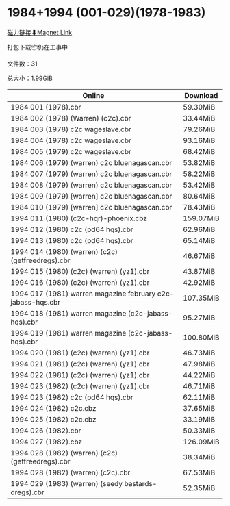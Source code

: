 # 1984+1994 (001-029)(1978-1983)

[磁力链接⬇Magnet Link](magnet:?xt=urn:btih:3512234e594de9ff14ebf2ecf9931ebea760edb7&dn=1984%2B1994%20%28001-029%29%281978-1983%29)

打包下载📦仍在工事中

文件数：31

总大小：1.99GiB

Online | Download
--- | ---
1984 001 (1978).cbr | 59.30MiB
1984 002 (1978) (Warren) (c2c).cbr | 33.44MiB
1984 003 (1978) c2c wageslave.cbr | 79.26MiB
1984 004 (1978) c2c wageslave.cbr | 93.16MiB
1984 005 (1979) c2c wageslave.cbr | 68.42MiB
1984 006 (1979) (warren) c2c bluenagascan.cbr | 53.82MiB
1984 007 (1979) (warren) c2c bluenagascan.cbr | 58.22MiB
1984 008 (1979) (warren) c2c bluenagascan.cbr | 53.42MiB
1984 009 (1979) \[warren\] c2c bluenagascan.cbr | 80.64MiB
1984 010 (1979) \[warren\] c2c bluenagascan.cbr | 78.43MiB
1994 011 (1980) (c2c-hqr)-phoenix.cbz | 159.07MiB
1994 012 (1980) c2c (pd64 hqs).cbr | 62.96MiB
1994 013 (1980) c2c (pd64 hqs).cbr | 65.14MiB
1994 014 (1980) (warren) (c2c) (getfreedregs).cbr | 46.67MiB
1994 015 (1980) (c2c) (warren) (yz1).cbr | 43.87MiB
1994 016 (1980) (c2c) (warren) (yz1).cbr | 42.92MiB
1994 017 (1981) warren magazine february c2c-jabass-hqs.cbr | 107.35MiB
1994 018 (1981) warren magazine (c2c-jabass-hqs).cbr | 95.27MiB
1994 019 (1981) warren magazine (c2c-jabass-hqs).cbr | 100.80MiB
1994 020 (1981) (c2c) (warren) (yz1).cbr | 46.73MiB
1994 021 (1981) (c2c) (warren) (yz1).cbr | 47.98MiB
1994 022 (1981) (c2c) (warren) (yz1).cbr | 44.22MiB
1994 023 (1982) (c2c) (warren) (yz1).cbr | 46.71MiB
1994 023 (1982) c2c (pd64 hqs).cbr | 62.11MiB
1994 024 (1982) c2c.cbz | 37.65MiB
1994 025 (1982) c2c.cbz | 33.19MiB
1994 026 (1982).cbr | 50.33MiB
1994 027 (1982).cbz | 126.09MiB
1994 028 (1982) (warren) (c2c) (getfreedregs).cbr | 38.34MiB
1994 028 (1982) (warren) (c2c).cbr | 67.53MiB
1994 029 (1983) (warren) (seedy bastards-dregs).cbr | 52.35MiB